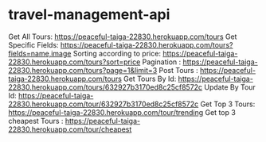 # travel-management-api
 Get All Tours: https://peaceful-taiga-22830.herokuapp.com/tours
 Get Specific Fields: https://peaceful-taiga-22830.herokuapp.com/tours?fields=name,image
 Sorting according to price: https://peaceful-taiga-22830.herokuapp.com/tours?sort=price
 Pagination : https://peaceful-taiga-22830.herokuapp.com/tours?page=1&limit=3
 Post Tours : https://peaceful-taiga-22830.herokuapp.com/tours
 Get Tours By Id: https://peaceful-taiga-22830.herokuapp.com/tours/632927b3170ed8c25cf8572c
 Update By Tour Id: https://peaceful-taiga-22830.herokuapp.com/tour/632927b3170ed8c25cf8572c
 Get Top 3 Tours: https://peaceful-taiga-22830.herokuapp.com/tour/trending
 Get top 3 cheapest Tours : https://peaceful-taiga-22830.herokuapp.com/tour/cheapest
